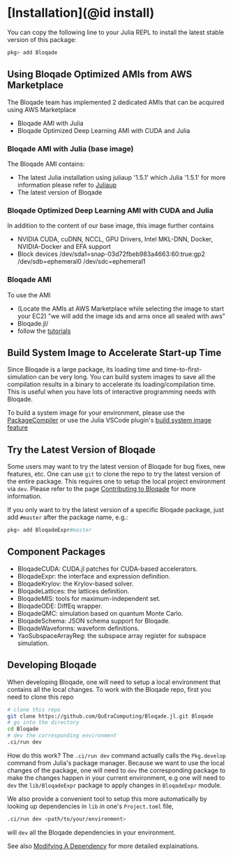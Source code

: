 # [Installation](@id install)

You can copy the following line to your Julia REPL
to install the latest stable version of this package:

```julia
pkg> add Bloqade
```
## Using Bloqade Optimized AMIs from AWS Marketplace
The Bloqade team has implemented 2 dedicated AMIs that can be acquired using AWS Marketplace

- Bloqade AMI with Julia
- Bloqade Optimized Deep Learning AMI with CUDA and Julia


### Bloqade AMI with Julia (base image)
The Bloqade AMI contains:
- The latest Julia installation using juliaup '1.5.1' which Julia '1.5.1'  for more information please refer to [Juliaup](https://github.com/JuliaLang/juliaup) 
- The latest version of Bloqade 

### Bloqade Optimized Deep Learning AMI with CUDA and Julia
In addition to the content of our base image, this image further contains
- NVIDIA CUDA, cuDNN, NCCL, GPU Drivers, Intel MKL-DNN, Docker, NVIDIA-Docker and EFA support
- Block devices
 /dev/sda1=snap-03d72fbeb983a4663:60:true:gp2
 /dev/sdb=ephemeral0
 /dev/sdc=ephemeral1


### Bloqade AMI
To use the AMI 
- (Locate the AMIs at AWS Marketplace while selecting the image to start your EC2) "we will add the image ids and arns once all sealed with aws"
- Bloqade.jl/
- follow the [tutorials](https://queracomputing.github.io/Bloqade.jl/dev/) 

## Build System Image to Accelerate Start-up Time

Since Bloqade is a large package, its loading time
and time-to-first-simulation can be very long.
You can build system images to save all the compilation
results in a binary to accelerate its loading/compilation
time. This is useful when you have lots of interactive
programming needs with Bloqade.

To build a system image for your environment, please use
the [PackageCompiler](https://julialang.github.io/PackageCompiler.jl/dev/)
or use the Julia VSCode plugin's [build system image feature](https://www.julia-vscode.org/docs/stable/userguide/compilesysimage/)

## Try the Latest Version of Bloqade

Some users may want to try the latest version of Bloqade
for bug fixes, new features, etc. One can use `git` to clone the
repo to try the latest version of the entire package. This
requires one to setup the local project environment via `dev`.
Please refer to the page [Contributing to Bloqade](@ref) for more information.

If you only want to try the latest version of a specific
Bloqade package, just add `#master` after the package name, e.g.:

```julia
pkg> add BloqadeExpr#master
```

## Component Packages

- BloqadeCUDA: CUDA.jl patches for CUDA-based accelerators.
- BloqadeExpr: the interface and expression definition.
- BloqadeKrylov: the Krylov-based solver.
- BloqadeLattices: the lattices definition.
- BloqadeMIS: tools for maximum-independent set.
- BloqadeODE: DiffEq wrapper.
- BloqadeQMC: simulation based on quantum Monte Carlo.
- BloqadeSchema: JSON schema support for Bloqade.
- BloqadeWaveforms: waveform definitions.
- YaoSubspaceArrayReg: the subspace array register for subspace simulation.

## Developing Bloqade

When developing Bloqade, one will need to setup a local environment
that contains all the local changes. To work with the Bloqade repo,
first you need to clone this repo

```sh
# clone this repo
git clone https://github.com/QuEraComputing/Bloqade.jl.git Bloqade
# go into the directory
cd Bloqade
# dev the corresponding environment
.ci/run dev
```

How do this work? The `.ci/run dev` command actually calls the `Pkg.develop`
command from Julia's package manager. Because we want to use the local
changes of the package, one will need to `dev` the corresponding package to 
make the changes happen in your current environment, e.g one will need to `dev` 
the `lib/BloqadeExpr` package to apply changes in `BloqadeExpr` module.

We also provide a convenient tool to setup this more automatically by
looking up dependencies in `lib` in one's `Project.toml` file,

```sh
.ci/run dev <path/to/your/environment>
```

will `dev` all the Bloqade dependencies in your environment.

See also [Modifying A Dependency](https://pkgdocs.julialang.org/v1/getting-started/#Modifying-A-Dependency)
for more detailed explainations.
